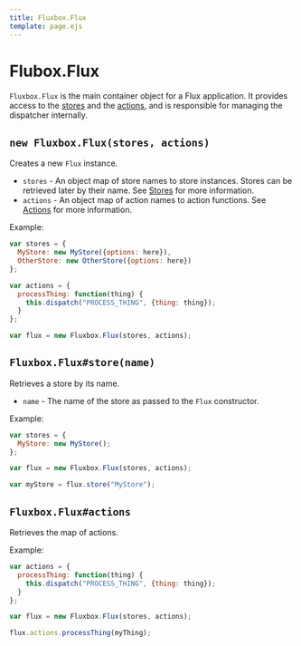 ```yaml
---
title: Fluxbox.Flux
template: page.ejs
---
```


Flubox.Flux
===========

`Fluxbox.Flux` is the main container object for a Flux application. It provides access to the [stores](/documentation/stores.html) and the [actions](/documentation/actions.html), and is responsible for managing the dispatcher internally.

## `new Fluxbox.Flux(stores, actions)`

Creates a new `Flux` instance.

* `stores` - An object map of store names to store instances. Stores can be retrieved later by their name. See [Stores](/documentation/stores.html) for more information.
* `actions` - An object map of action names to action functions. See [Actions](/documentation/actions.html) for more information.

Example:

```javascript
var stores = {
  MyStore: new MyStore({options: here}),
  OtherStore: new OtherStore({options: here})
};

var actions = {
  processThing: function(thing) {
    this.dispatch("PROCESS_THING", {thing: thing});
  }
};

var flux = new Fluxbox.Flux(stores, actions);
```

## `Fluxbox.Flux#store(name)`

Retrieves a store by its name.

* `name` - The name of the store as passed to the `Flux` constructor.

Example:

```javascript
var stores = {
  MyStore: new MyStore();
};

var flux = new Fluxbox.Flux(stores, actions);

var myStore = flux.store("MyStore");
```

## `Fluxbox.Flux#actions`

Retrieves the map of actions.

Example:

```javascript
var actions = {
  processThing: function(thing) {
    this.dispatch("PROCESS_THING", {thing: thing});
  }
};

var flux = new Fluxbox.Flux(stores, actions);

flux.actions.processThing(myThing);
```
